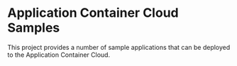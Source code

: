Application Container Cloud Samples
===================================

This project provides a number of sample applications that can be deployed
to the Application Container Cloud.
